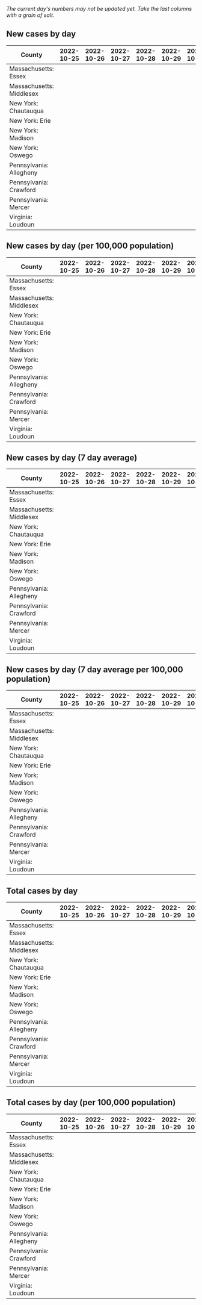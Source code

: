 _The current day's numbers may not be updated yet. Take the last columns with a grain of salt._
## New cases by day

| County | 2022-10-25 | 2022-10-26 | 2022-10-27 | 2022-10-28 | 2022-10-29 | 2022-10-30 | 2022-10-31 |
| --- | --- | --- | --- | --- | --- | --- | --- |
| Massachusetts: Essex |  |  |  |  |  |  |  |
| Massachusetts: Middlesex |  |  |  |  |  |  |  |
| New York: Chautauqua |  |  |  |  |  |  |  |
| New York: Erie |  |  |  |  |  |  |  |
| New York: Madison |  |  |  |  |  |  |  |
| New York: Oswego |  |  |  |  |  |  |  |
| Pennsylvania: Allegheny |  |  |  |  |  |  |  |
| Pennsylvania: Crawford |  |  |  |  |  |  |  |
| Pennsylvania: Mercer |  |  |  |  |  |  |  |
| Virginia: Loudoun |  |  |  |  |  |  |  |

## New cases by day (per 100,000 population)

| County | 2022-10-25 | 2022-10-26 | 2022-10-27 | 2022-10-28 | 2022-10-29 | 2022-10-30 | 2022-10-31 |
| --- | --- | --- | --- | --- | --- | --- | --- |
| Massachusetts: Essex |  |  |  |  |  |  |  |
| Massachusetts: Middlesex |  |  |  |  |  |  |  |
| New York: Chautauqua |  |  |  |  |  |  |  |
| New York: Erie |  |  |  |  |  |  |  |
| New York: Madison |  |  |  |  |  |  |  |
| New York: Oswego |  |  |  |  |  |  |  |
| Pennsylvania: Allegheny |  |  |  |  |  |  |  |
| Pennsylvania: Crawford |  |  |  |  |  |  |  |
| Pennsylvania: Mercer |  |  |  |  |  |  |  |
| Virginia: Loudoun |  |  |  |  |  |  |  |

## New cases by day (7 day average)

| County | 2022-10-25 | 2022-10-26 | 2022-10-27 | 2022-10-28 | 2022-10-29 | 2022-10-30 | 2022-10-31 |
| --- | --- | --- | --- | --- | --- | --- | --- |
| Massachusetts: Essex |  |  |  |  |  |  |  |
| Massachusetts: Middlesex |  |  |  |  |  |  |  |
| New York: Chautauqua |  |  |  |  |  |  |  |
| New York: Erie |  |  |  |  |  |  |  |
| New York: Madison |  |  |  |  |  |  |  |
| New York: Oswego |  |  |  |  |  |  |  |
| Pennsylvania: Allegheny |  |  |  |  |  |  |  |
| Pennsylvania: Crawford |  |  |  |  |  |  |  |
| Pennsylvania: Mercer |  |  |  |  |  |  |  |
| Virginia: Loudoun |  |  |  |  |  |  |  |

## New cases by day (7 day average per 100,000 population)

| County | 2022-10-25 | 2022-10-26 | 2022-10-27 | 2022-10-28 | 2022-10-29 | 2022-10-30 | 2022-10-31 |
| --- | --- | --- | --- | --- | --- | --- | --- |
| Massachusetts: Essex |  |  |  |  |  |  |  |
| Massachusetts: Middlesex |  |  |  |  |  |  |  |
| New York: Chautauqua |  |  |  |  |  |  |  |
| New York: Erie |  |  |  |  |  |  |  |
| New York: Madison |  |  |  |  |  |  |  |
| New York: Oswego |  |  |  |  |  |  |  |
| Pennsylvania: Allegheny |  |  |  |  |  |  |  |
| Pennsylvania: Crawford |  |  |  |  |  |  |  |
| Pennsylvania: Mercer |  |  |  |  |  |  |  |
| Virginia: Loudoun |  |  |  |  |  |  |  |

## Total cases by day

| County | 2022-10-25 | 2022-10-26 | 2022-10-27 | 2022-10-28 | 2022-10-29 | 2022-10-30 | 2022-10-31 |
| --- | --- | --- | --- | --- | --- | --- | --- |
| Massachusetts: Essex |  |  |  |  |  |  | 242495 |
| Massachusetts: Middlesex |  |  |  |  |  |  | 412305 |
| New York: Chautauqua |  |  |  |  |  |  | 28190 |
| New York: Erie |  |  |  |  |  |  | 256860 |
| New York: Madison |  |  |  |  |  |  | 16092 |
| New York: Oswego |  |  |  |  |  |  | 32997 |
| Pennsylvania: Allegheny |  |  |  |  |  |  | 322504 |
| Pennsylvania: Crawford |  |  |  |  |  |  | 23486 |
| Pennsylvania: Mercer |  |  |  |  |  |  | 26882 |
| Virginia: Loudoun |  |  |  |  |  |  | 90062 |

## Total cases by day (per 100,000 population)

| County | 2022-10-25 | 2022-10-26 | 2022-10-27 | 2022-10-28 | 2022-10-29 | 2022-10-30 | 2022-10-31 |
| --- | --- | --- | --- | --- | --- | --- | --- |
| Massachusetts: Essex |  |  |  |  |  |  | 30733.1 |
| Massachusetts: Middlesex |  |  |  |  |  |  | 25582.0 |
| New York: Chautauqua |  |  |  |  |  |  | 22213.8 |
| New York: Erie |  |  |  |  |  |  | 27959.0 |
| New York: Madison |  |  |  |  |  |  | 22683.6 |
| New York: Oswego |  |  |  |  |  |  | 27022.6 |
| Pennsylvania: Allegheny |  |  |  |  |  |  | 26520.7 |
| Pennsylvania: Crawford |  |  |  |  |  |  | 27751.7 |
| Pennsylvania: Mercer |  |  |  |  |  |  | 24566.8 |
| Virginia: Loudoun |  |  |  |  |  |  | 21778.4 |
